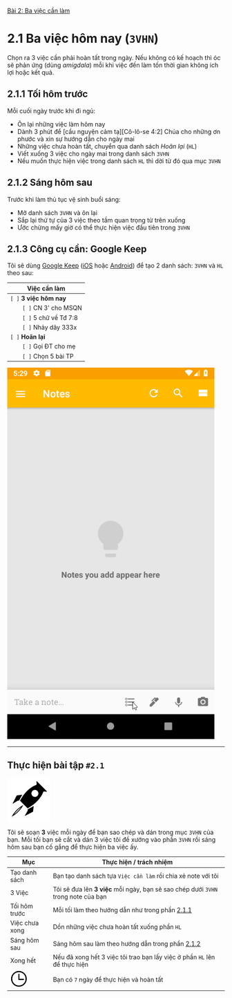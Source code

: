 [Bài 2: Ba việc cần làm](README.md)

# 2.1 Ba việc hôm nay (`3VHN`)

Chọn ra 3 việc cần phải hoàn tất trong ngày.
Nếu không có kế hoạch thì óc sẽ phản ứng (dùng _amigdala_) mỗi khi việc đến làm tốn thời gian không ích lợi hoặc kết quả. 

## 2.1.1 Tối hôm trước

Mỗi cuối ngày trước khi đi ngủ:

* Ôn lại những việc làm hôm nay
* Dành 3 phút để [cầu nguyện cảm tạ][Cô-lô-se 4:2] Chúa cho những ơn phước và xin sự hướng dẫn cho ngày mai
* Những việc chưa hoàn tất, chuyển qua danh sách *Hoãn lại* (`HL`)
* Viết xuống 3 việc cho ngày mai trong danh sách `3VHN`
* Nếu muốn thực hiện việc trong danh sách `HL` thì dời từ đó qua mục `3VHN`

## 2.1.2 Sáng hôm sau

Trước khi làm thủ tục vệ sinh buổi sáng:

* Mở danh sách `3VHN` và ôn lại
* Sắp lại thứ tự của 3 việc theo tầm quan trọng từ trên xuống
* Ước chừng mấy giờ có thể thực hiện việc đầu tiên trong `3VHN`

## 2.1.3 Công cụ cần: Google Keep

Tôi sẽ dùng [Google Keep] ([iOS] hoặc [Android]) để tạo 2 danh sách: `3VHN` và `HL` theo sau:

| Việc cần làm               |
| -------------------------- |
| `[ ]` **3 việc hôm nay**   |
|   `[ ]` CN 3' cho MSQN     |
|   `[ ]` 5 chữ về Tđ 7:8    |
|   `[ ]` Nhảy dây 333x      |
| `[ ]` **Hoãn lại**         |
|   `[ ]` Gọi ĐT cho mẹ      |
|   `[ ]` Chọn 5 bài TP      |

![Mẫu](/chapter-2/c2-google-keep-3tft-tutorial.gif)

---

## Thực hiện bài tập `#2.1`

<img src="../../icons/flying-bottle.svg" width="100">

Tôi sẽ soạn **3** việc mỗi ngày để bạn sao chép và dán trong mục `3VHN` của bạn.
Mỗi tối bạn sẽ cắt và dán 3 việc tôi đề xướng vào phần `3VHN` rồi sáng hôm sau bạn cố gắng để thực hiện ba việc ấy.

| Mục | Thực hiện / trách nhiệm |
| --- | --- |
| Tạo danh sách | Bạn tạo danh sách tựa `Việc cần làm` rồi chia xẻ note với tôi |
| 3 Việc | Tôi sẽ đưa lên **3 việc** mỗi ngày, bạn sẽ sao chép dưới `3VHN` trong note của bạn |
| Tối hôm trước | Mỗi tối làm theo hướng dẫn như trong phần [2.1.1] |
| Việc chưa xong | Dồn những việc chưa hoàn tất xuống phần `HL` |
| Sáng hôm sau | Sáng hôm sau làm theo hướng dẫn trong phần [2.1.2] |
| Xong hết | Nếu đã xong hết 3 việc tôi trao bạn lấy việc ở phần `HL` lên để thực hiện |
| <img src="../../icons/icon-time.svg" width="40"/> | Bạn có `7` ngày để thực hiện và hoàn tất |


[Google Keep]: https://keep.google.com
[Android]: https://play.google.com/store/apps/details?id=com.google.android.keep
[iOS]: https://itunes.apple.com/app/id1029207872
[2.1.1]: vn#211-t%E1%BB%91i-h%C3%B4m-tr%C6%B0%E1%BB%9Bc
[2.1.2]: vn#212-s%C3%A1ng-h%C3%B4m-sau
